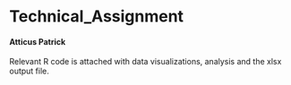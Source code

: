 # Technical_Assignment
#### Atticus Patrick

Relevant R code is attached with data visualizations, analysis and the xlsx output file.
